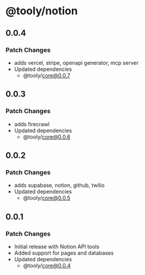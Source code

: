 # @tooly/notion

## 0.0.4

### Patch Changes

- adds vercel, stripe, openapi generator, mcp server
- Updated dependencies
  - @tooly/core@0.0.7

## 0.0.3

### Patch Changes

- adds firecrawl
- Updated dependencies
  - @tooly/core@0.0.6

## 0.0.2

### Patch Changes

- adds supabase, notion, github, twilio
- Updated dependencies
  - @tooly/core@0.0.5

## 0.0.1

### Patch Changes

- Initial release with Notion API tools
- Added support for pages and databases
- Updated dependencies
  - @tooly/core@0.0.4
